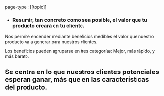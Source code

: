 page-type:: [[topic]]
- ### Resumir, tan concreto como sea posible, el valor que tu producto creará en tu cliente.

Nos permite encender mediante beneficios medibles el valor que nuestro producto va a generar para nuestros clientes.

Los beneficios pueden agruparse en tres categorías: Mejor, más rápido, y más barato.

Se centra en lo que nuestros clientes potenciales esperan ganar, más que en las características del producto.
  - 


